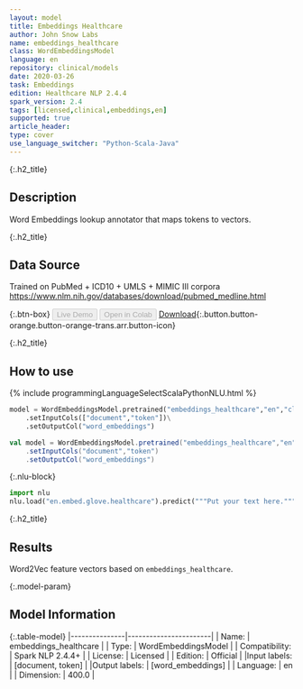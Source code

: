 ```yaml
---
layout: model
title: Embeddings Healthcare
author: John Snow Labs
name: embeddings_healthcare
class: WordEmbeddingsModel
language: en
repository: clinical/models
date: 2020-03-26
task: Embeddings
edition: Healthcare NLP 2.4.4
spark_version: 2.4
tags: [licensed,clinical,embeddings,en]
supported: true
article_header:
type: cover
use_language_switcher: "Python-Scala-Java"
---
```


{:.h2_title}
## Description
Word Embeddings lookup annotator that maps tokens to vectors.

{:.h2_title}
## Data Source
Trained on PubMed + ICD10 + UMLS + MIMIC III corpora
https://www.nlm.nih.gov/databases/download/pubmed_medline.html

{:.btn-box}
<button class="button button-orange" disabled>Live Demo</button>
<button class="button button-orange" disabled>Open in Colab</button>
[Download](https://s3.amazonaws.com/auxdata.johnsnowlabs.com/clinical/models/embeddings_healthcare_en_2.4.4_2.4_1585188313964.zip){:.button.button-orange.button-orange-trans.arr.button-icon}

{:.h2_title}
## How to use 
<div class="tabs-box" markdown="1">

{% include programmingLanguageSelectScalaPythonNLU.html %}

```python
model = WordEmbeddingsModel.pretrained("embeddings_healthcare","en","clinical/models")\
	.setInputCols(["document","token"])\
	.setOutputCol("word_embeddings")
```

```scala
val model = WordEmbeddingsModel.pretrained("embeddings_healthcare","en","clinical/models")
	.setInputCols("document","token")
	.setOutputCol("word_embeddings")
```


{:.nlu-block}
```python
import nlu
nlu.load("en.embed.glove.healthcare").predict("""Put your text here.""")
```

</div>

{:.h2_title}
## Results 
Word2Vec feature vectors based on ``embeddings_healthcare``.

{:.model-param}
## Model Information

{:.table-model}
|---------------|-----------------------|
| Name:          | embeddings_healthcare |
| Type:   | WordEmbeddingsModel   |
| Compatibility: | Spark NLP 2.4.4+                 |
| License:       | Licensed              |
| Edition:       | Official            |
|Input labels:        | [document, token]       |
|Output labels:       | [word_embeddings]       |
| Language:      | en                    |
| Dimension:    | 400.0                 |

